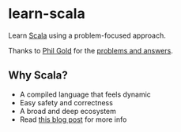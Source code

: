# learn-scala
Learn [Scala][1] using a problem-focused approach. 

Thanks to [Phil Gold][2] for the [problems and answers][3].

## Why Scala?
- A compiled language that feels dynamic
- Easy safety and correctness
- A broad and deep ecosystem
- Read [this blog post][4] for more info


[1]: https://www.scala-lang.org
[2]: http://aperiodic.net/phil/
[3]: http://aperiodic.net/phil/scala/s-99/
[4]: https://www.lihaoyi.com/post/FromFirstPrinciplesWhyScala.html
